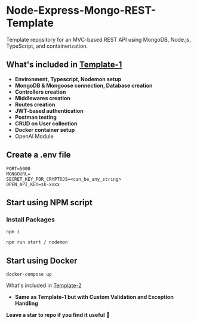 # Node-Express-Mongo-REST-Template
Template repository for an MVC-based REST API using MongoDB, Node.js, TypeScript, and containerization.

## What's included in [Template-1](https://github.com/Syed007Hassan/REST-Typescript-Template/tree/main/Template-1)
- **Environment, Typescript, Nodemon setup**
- **MongoDB & Mongoose connection, Database creation**
- **Controllers creation**
- **Middlewares creation**
- **Routes creation**
- **JWT-based authentication**
- **Postman testing**
- **CRUD on User collection**
- **Docker container setup**
- OpenAI Module

## Create a .env file 
```
PORT=5000
MONGOURL=
SECRET_KEY_FOR_CRYPTOJS=<can_be_any_string>
OPEN_API_KEY=sk-xxxx
```

## Start using NPM script

###  Install Packages
```
npm i 
```

```
npm run start / nodemon
```

## Start using Docker
```
docker-compose up
```

What's included in [Template-2](https://github.com/Syed007Hassan/REST-Typescript-Template/tree/main/Template-2)
- **Same as Template-1 but with Custom Validation and Exception Handling**

**Leave a star to repo if you find it useful** 🙂




